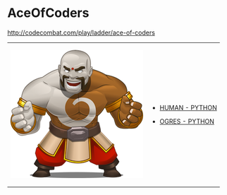 # AceOfCoders 

http://codecombat.com/play/ladder/ace-of-coders
<table>
<tr>
<td>

![Hero Picture](hero.png?raw=true "Hero Picture")

</td>
<td>
<ul>
<li>

[HUMAN - PYTHON](AceOfCodersHuman.py)

</li>
<li>

[OGRES - PYTHON](AceOfCodersOgres.py)

</li>
</td>
</tr>
<table>